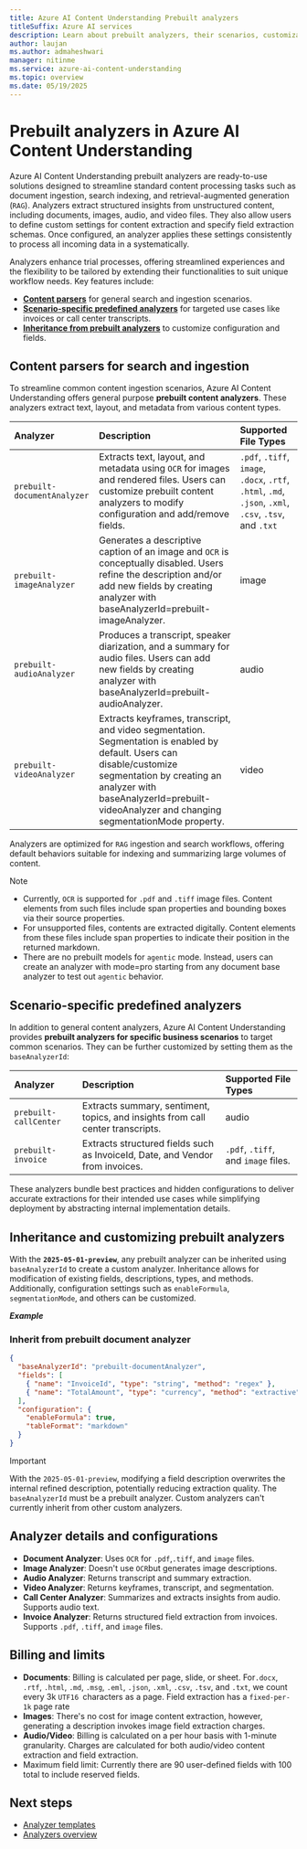 ```yaml
---
title: Azure AI Content Understanding Prebuilt analyzers
titleSuffix: Azure AI services
description: Learn about prebuilt analyzers, their scenarios, customization options, billing, roadmap in Azure AI Content Understanding.
author: laujan
ms.author: admaheshwari
manager: nitinme
ms.service: azure-ai-content-understanding
ms.topic: overview
ms.date: 05/19/2025
---
```


# Prebuilt analyzers in Azure AI Content Understanding

Azure AI Content Understanding prebuilt analyzers are ready-to-use solutions designed to streamline standard content processing tasks such as document ingestion, search indexing, and retrieval-augmented generation (`RAG`). Analyzers extract structured insights from unstructured content, including documents, images, audio, and video files. They also allow users to define custom settings for content extraction and specify field extraction schemas. Once configured, an analyzer applies these settings consistently to process all incoming data in a systematically.

Analyzers enhance trial processes, offering streamlined experiences and the flexibility to be tailored by extending their functionalities to suit unique workflow needs. Key features include:

* **[Content parsers](#content-parsers-for-search-and-ingestion)** for general search and ingestion scenarios.
* **[Scenario-specific predefined analyzers](#scenario-specific-predefined-analyzers)** for targeted use cases like invoices or call center transcripts.
* **[Inheritance from prebuilt analyzers](#inheritance-and-customizing-prebuilt-analyzers)** to customize configuration and fields.

## Content parsers for search and ingestion

To streamline common content ingestion scenarios, Azure AI Content Understanding offers general purpose **prebuilt content analyzers**. These analyzers extract text, layout, and metadata from various content types.


| Analyzer                  | Description                                                                 | Supported File Types |
|:-------------------------|:-----------------------------------------------------------------------------|:--------------------|
| `prebuilt-documentAnalyzer` | Extracts text, layout, and metadata using `OCR` for images and rendered files. Users can customize prebuilt content analyzers to modify configuration and add/remove fields. | `.pdf`, `.tiff`, `image`, `.docx`, `.rtf`, `.html`, `.md`, `.json`, `.xml`, `.csv`, `.tsv`, and `.txt` |
| `prebuilt-imageAnalyzer`    | Generates a descriptive caption of an image and `OCR` is conceptually disabled. Users refine the description and/or add new fields by creating analyzer with baseAnalyzerId=prebuilt-imageAnalyzer.  | image                |
| `prebuilt-audioAnalyzer`    | Produces a transcript, speaker diarization, and a summary for audio files. Users can add new fields by creating analyzer with baseAnalyzerId=prebuilt-audioAnalyzer.  | audio                |
| `prebuilt-videoAnalyzer`    | Extracts keyframes, transcript, and video segmentation. Segmentation is enabled by default. Users can disable/customize segmentation by creating an analyzer with baseAnalyzerId=prebuilt-videoAnalyzer and changing segmentationMode property.                | video                |

Analyzers are optimized for `RAG` ingestion and search workflows, offering default behaviors suitable for indexing and summarizing large volumes of content.

> [!NOTE]
>
> * Currently, `OCR` is supported for `.pdf` and `.tiff` image files. Content elements from such files include span properties and bounding boxes via their source properties.
> * For unsupported files, contents are extracted digitally. Content elements from these files include span properties to indicate their position in the returned markdown.
> * There are no prebuilt models for `agentic` mode. Instead, users can create an analyzer with mode=pro starting from any document base analyzer to test out `agentic` behavior.

## Scenario-specific predefined analyzers

In addition to general content analyzers, Azure AI Content Understanding provides **prebuilt analyzers for specific business scenarios**  to target common scenarios. They can be further customized by setting them as the `baseAnalyzerId`:

| Analyzer             | Description                                                     | Supported File Types |
|:--------------------|:----------------------------------------------------------------|:--------------------|
| `prebuilt-callCenter` | Extracts summary, sentiment, topics, and insights from call center transcripts. | audio |
| `prebuilt-invoice`    | Extracts structured fields such as InvoiceId, Date, and Vendor from invoices. | `.pdf`, `.tiff`, and `image` files.|

These analyzers bundle best practices and hidden configurations to deliver accurate extractions for their intended use cases while simplifying deployment by abstracting internal implementation details.


## Inheritance and customizing prebuilt analyzers

With the **`2025-05-01-preview`**, any prebuilt analyzer can be inherited using `baseAnalyzerId` to create a custom analyzer. Inheritance allows for modification of existing fields, descriptions, types, and methods. Additionally, configuration settings such as `enableFormula`, `segmentationMode`, and others can be customized.

***Example***


### Inherit from prebuilt document analyzer

```json
{
  "baseAnalyzerId": "prebuilt-documentAnalyzer",
  "fields": [
    { "name": "InvoiceId", "type": "string", "method": "regex" },
    { "name": "TotalAmount", "type": "currency", "method": "extractive" }
  ],
  "configuration": {
    "enableFormula": true,
    "tableFormat": "markdown"
  }
}
```

> [!IMPORTANT]
> With the `2025-05-01-preview`, modifying a field description overwrites the internal refined description, potentially reducing extraction quality.
> The `baseAnalyzerId` must be a prebuilt analyzer. Custom analyzers can't currently inherit from other custom analyzers.

## Analyzer details and configurations

* **Document Analyzer**: Uses `OCR` for `.pdf`,`.tiff`, and `image` files.
* **Image Analyzer**: Doesn't use `OCR`but generates image descriptions.
* **Audio Analyzer**: Returns transcript and summary extraction.
* **Video Analyzer**: Returns keyframes, transcript, and segmentation.
* **Call Center Analyzer**: Summarizes and extracts insights from audio. Supports audio text.
* **Invoice Analyzer**: Returns structured field extraction from invoices. Supports `.pdf`, `.tiff`, and `image` files.


## Billing and limits

* **Documents**: Billing is calculated per page, slide, or sheet. For`.docx`, `.rtf`, `.html`, `.md`, `.msg`, `.eml`, `.json`, `.xml`, `.csv`, `.tsv`, and `.txt`, we count every 3k `UTF16 `characters as a page. Field extraction has a `fixed-per-1k` page rate
* **Images**: There's no cost for image content extraction, however, generating a description invokes image field extraction charges.
* **Audio/Video**: Billing is calculated on a per hour basis with 1-minute granularity. Charges are calculated for both audio/video content extraction and field extraction.
* Maximum field limit: Currently there are 90 user-defined fields with 100 total to include reserved fields.

## Next steps

* [Analyzer templates](analyzer-templates.md)
* [Analyzers overview](analyzers-overview.md)


